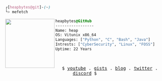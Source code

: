 

```css
┌[heapbytes@git]-(~)
└> mefetch
```
 

<div style="display:block;text-align:left"><img align="left" src="https://user-images.githubusercontent.com/56447720/215329483-0f7dcda1-71a7-495a-9097-2393af297636.png" border="0" style="width:156px;">
  
  ```css
  heapbytes@GitHub
  -----------------
  Name: heap
  OS: Vitunix x86_64
  Languages: ["Python", "C", "Bash", "Java"]
  Intrests: ["CyberSecurity", "Linux", "FOSS"]  
  Uptime: 22 Years
  ```
</div>



<br />
<p align="center">
  <samp>
    $  <a href="https://youtube.com/@heapbytes" target="_blank">youtube</a> .
    <a href="https://gist.github.com/heapbytes" target="_blank">gists</a> .
    <a href="https://heapbytes.tech" target="_blank">blog</a> .
    <a href="https://twitter.com/heapbytes" target="_blank">twitter</a> .
    <a href="https://discordapp.com/users/720625442662383688" target="_blank">discord</a> $
  </samp>
</p>






